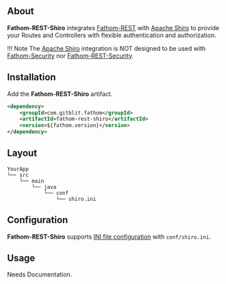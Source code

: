 ## About

**Fathom-REST-Shiro** integrates [Fathom-REST](rest.md) with [Apache Shiro] to provide your Routes and Controllers with flexible authentication and authorization.

!!! Note
    The [Apache Shiro] integration is NOT designed to be used with [Fathom-Security](security.md) nor [Fathom-REST-Security](rest-security.md).

## Installation

Add the **Fathom-REST-Shiro** artifact.

```xml
<dependency>
    <groupId>com.gitblit.fathom</groupId>
    <artifactId>fathom-rest-shiro</artifactId>
    <version>${fathom.version}</version>
</dependency>
```

## Layout

```
YourApp
└── src
    └── main
        └── java
            └── conf
                └── shiro.ini
```

## Configuration

**Fathom-REST-Shiro** supports [INI file configuration](http://shiro.apache.org/configuration.html) with `conf/shiro.ini`.

## Usage

Needs Documentation.

[Apache Shiro]: https://shiro.apache.org/
